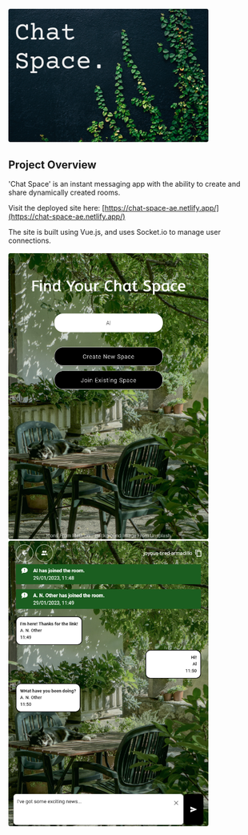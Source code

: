 <img src="src/assets/chat-space-image.png" style="width: 400px; border-radius: 4px;"></img><br>

## Project Overview

'Chat Space' is an instant messaging app with the ability to create and share dynamically created rooms.

Visit the deployed site here:
[https://chat-space-ae.netlify.app/](https://chat-space-ae.netlify.app/)

The site is built using Vue.js, and uses Socket.io to manage user connections.
<br><br>
<img src="src/assets/chat-space-preview-01.png" style="width: 400px; border-radius: 4px;"></img>       <img src="src/assets/chat-space-preview-02.png" style="width: 400px; border-radius: 4px;"></img>


